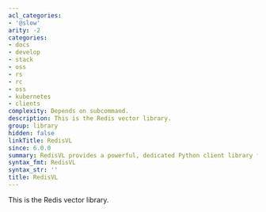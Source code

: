 ```yaml
---
acl_categories:
- '@slow'
arity: -2
categories:
- docs
- develop
- stack
- oss
- rs
- rc
- oss
- kubernetes
- clients
complexity: Depends on subcommand.
description: This is the Redis vector library.
group: library
hidden: false
linkTitle: RedisVL
since: 6.0.0
summary: RedisVL provides a powerful, dedicated Python client library for using Redis as a Vector Database. Leverage the speed and reliability of Redis along with vector-based semantic search capabilities to supercharge your application!
syntax_fmt: RedisVL
syntax_str: ''
title: RedisVL
---
```


This is the Redis vector library.
